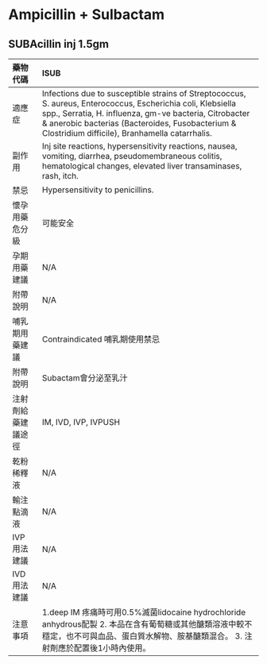 # Ampicillin + Sulbactam

## SUBAcillin inj 1.5gm

| 藥物代碼           | ISUB                                                                                                                                                                                                                                                                        |
|:-------------------|:----------------------------------------------------------------------------------------------------------------------------------------------------------------------------------------------------------------------------------------------------------------------------|
| 適應症             | Infections due to susceptible strains of Streptococcus, S. aureus, Enterococcus, Escherichia coli, Klebsiella spp., Serratia, H. influenza, gm-ve bacteria, Citrobacter & anerobic bacterias (Bacteroides, Fusobacterium & Clostridium difficile), Branhamella catarrhalis. |
| 副作用             | Inj site reactions, hypersensitivity reactions, nausea, vomiting, diarrhea, pseudomembraneous colitis, hematological changes, elevated liver transaminases, rash, itch.                                                                                                     |
| 禁忌               | Hypersensitivity to penicillins.                                                                                                                                                                                                                                            |
| 懷孕用藥危分級     | 可能安全                                                                                                                                                                                                                                                                    |
| 孕期用藥建議       | N/A                                                                                                                                                                                                                                                                         |
| 附帶說明           | N/A                                                                                                                                                                                                                                                                         |
| 哺乳期用藥建議     | Contraindicated 哺乳期使用禁忌                                                                                                                                                                                                                                              |
| 附帶說明           | Subactam會分泌至乳汁                                                                                                                                                                                                                                                        |
| 注射劑給藥建議途徑 | IM, IVD, IVP, IVPUSH                                                                                                                                                                                                                                                        |
| 乾粉稀釋液         | N/A                                                                                                                                                                                                                                                                         |
| 輸注點滴液         | N/A                                                                                                                                                                                                                                                                         |
| IVP 用法建議       | N/A                                                                                                                                                                                                                                                                         |
| IVD 用法建議       | N/A                                                                                                                                                                                                                                                                         |
| 注意事項           | 1.deep IM 疼痛時可用0.5%滅菌lidocaine hydrochloride anhydrous配製 2. 本品在含有葡萄糖或其他醣類溶液中較不穩定，也不可與血品、蛋白質水解物、胺基醣類混合。 3. 注射劑應於配置後1小時內使用。                                                                                  |

